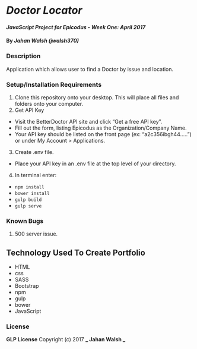# _Doctor Locator_

#### _JavaScript Project for Epicodus - Week One: April 2017_

#### By _**Jahan Walsh (jwalsh370)**_

### Description
Application which allows user to find a Doctor by issue and location.


### Setup/Installation Requirements
1. Clone this repository onto your desktop. This will place all files and folders  onto your computer.
2. Get API Key
 * Visit the BetterDoctor API site and click “Get a free API key”.
 * Fill out the form, listing Epicodus as the Organization/Company Name.
 * Your API key should be listed on the front page (ex: “a2c356ibgh44…..”) or under My Account > Applications.
3. Create .env file.
 * Place your API key in an .env file at the top level of your directory.
4. In terminal enter:
 * `npm install`
 * `bower install`
 * `gulp build`
 * `gulp serve`

### Known Bugs
 1. 500 server issue.

## Technology Used To Create Portfolio
* HTML
* css
* SASS
* Bootstrap
* npm
* gulp
* bower
* JavaScript

### License
**GLP License** Copyright (c) 2017 **_ Jahan Walsh _**
